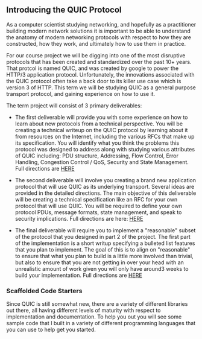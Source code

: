 ## Introducing the QUIC Protocol

As a computer scientist studying networking, and hopefully as a practitioner building modern network solutions it is important to be able to understand the anatomy of modern networking protocols with respect to how they are constructed, how they work, and ultimately how to use them in practice.

For our course project we will be digging into one of the most disruptive protocols that has been created and standardized over the past 10+ years.  That protcol is named QUIC, and was created by google to power the HTTP/3 application protocol.  Unfortunately, the innovations associated with the QUIC protocol often take a back door to its killer use case which is version 3 of HTTP.  This term we will be studying QUIC as a general purpose transport protocol, and gaining experience on how to use it. 

The term project will consist of 3 primary deliverables:

- The first deliverable will provide you with some experience on how to learn about new protocols from a technical perspective. You will be creating a technical writeup on the QUIC protocol by learning about it from resources on the Internet, including the various RFCs that make up its specification.  You will identify what you think the problems this protocol was designed to address along with studying various attributes of QUIC including: PDU structure, Addressing, Flow Control, Error Handling, Congestion Control / QoS, Security and State Management.  Full directions are [HERE](../quic-project/P1-ProtocolAnalysisAssignment.pdf)

- The second deliverable will involve you creating a brand new application protocol that will use QUIC as its underlying transport.  Several ideas are provided in the detailed directions.  The main objective of this deliverable will be creating a technical specification like an RFC for your own protocol that will use QUIC.  You will be required to define your own protocol PDUs, message formats, state management, and speak to security implications. Full directions are here: [HERE](../quic-project/P2-ProtocolDesign.pdf)

- The final deliverable will require you to implement a "reasonable" subset of the protocol that you designed in part 2 of the project.  The first part of the implementation is a short writup specifying a bulleted list features that you plan to implement.  The goal of this is to align on "reasonable" to ensure that what you plan to build is a little more involved than trivial, but also to ensure that you are not getting in over your head with an unrealistic amount of work given you will only have around3 weeks to build your implementation. Full directions are [HERE](../quic-project/P3-ProtocolImplementation.pdf)   

### Scaffolded Code Starters
Since QUIC is still somewhat new, there are a variety of different libraries out there, all having different levels of maturity with respect to implementation and documentation.  To help you out you will see some sample code that I built in a variety of different programming languages that you can use to help get you started. 
